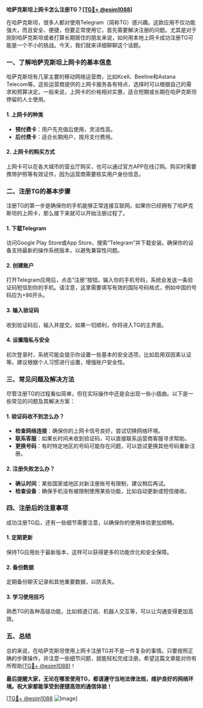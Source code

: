 **哈萨克斯坦上网卡怎么注册TG？[[TG💪+ @esim1088](https://t.me/s/esim1088)]**

在哈萨克斯坦，很多人都对使用Telegram（简称TG）感兴趣。这款应用不仅功能强大，而且安全、便捷，但要正常使用它，首先需要解决注册的问题。尤其是对于刚到哈萨克斯坦或者打算长期居住的朋友来说，如何用本地上网卡成功注册TG可能是一个不小的挑战。今天，我们就来详细聊聊这个话题。

### 一、了解哈萨克斯坦上网卡的基本信息

哈萨克斯坦有几家主要的移动网络运营商，比如Kcell、Beeline和Astana Telecom等。这些运营商提供的上网卡服务各有特点，选择时可以根据自己的需求和预算决定。一般来说，上网卡的价格相对实惠，适合短期或长期在哈萨克斯坦停留的人士使用。

#### 1. 上网卡的种类
- **预付费卡**：用户先充值后使用，灵活性高。
- **后付费卡**：适合长期用户，按月支付费用。

#### 2. 上网卡的购买方式
上网卡可以在各大城市的营业厅购买，也可以通过官方APP在线订购。购买时需要携带护照等有效证件，因为运营商需要核实用户身份信息。

### 二、注册TG的基本步骤

注册TG的第一步是确保你的手机能够正常连接互联网。如果你已经拥有了哈萨克斯坦的上网卡，那么接下来就可以开始注册过程了。

#### 1. 下载Telegram
访问Google Play Store或App Store，搜索“Telegram”并下载安装。确保你的设备支持最新的操作系统版本，以避免兼容性问题。

#### 2. 创建账户
打开Telegram应用后，点击“注册”按钮。输入你的手机号码，系统会发送一条验证码短信到你的手机。请注意，这里需要填写有效的国际号码格式，例如中国的号码应为+86开头。

#### 3. 输入验证码
收到验证码后，输入并提交。如果一切顺利，你将进入TG的主界面。

#### 4. 设置隐私与安全
初次登录时，系统可能会提示你设置一些基本的安全选项，比如启用双因素认证等。建议根据个人习惯进行设置，增强账户安全性。

### 三、常见问题及解决方法

尽管注册TG的过程看似简单，但在实际操作中还是会出现一些小插曲。以下是一些常见的问题及其解决方案：

#### 1. 验证码收不到怎么办？
- **检查网络连接**：确保你的上网卡信号良好，尝试切换网络环境。
- **联系客服**：如果长时间未收到验证码，可以直接联系运营商客服寻求帮助。
- **更换号码**：有时特定地区的号码可能存在问题，可以尝试更换其他号码重新注册。

#### 2. 注册失败怎么办？
- **确认时间**：某些国家或地区对新注册账号有限制，建议稍后再试。
- **检查设备**：确保手机没有被限制使用某些功能，比如自动更新或短信接收。

### 四、注册后的注意事项

成功注册TG后，还有一些细节需要注意，以确保你的使用体验更加顺畅。

#### 1. 定期更新
保持TG应用处于最新版本，这样可以获得更多的功能优化和安全保障。

#### 2. 备份数据
定期备份聊天记录和其他重要数据，以防丢失。

#### 3. 学习使用技巧
熟悉TG的各种高级功能，比如频道订阅、机器人交互等，可以让沟通变得更加高效。

### 五、总结

总的来说，在哈萨克斯坦使用上网卡注册TG并不是一件复杂的事情。只要按照正确的步骤操作，并注意一些细节问题，就能轻松完成注册。希望这篇文章能对你有所帮助[[TG💪+ @esim1088](https://t.me/s/esim1088)]！

**最后提醒大家，无论在哪里使用TG，都请遵守当地法律法规，维护良好的网络环境。祝大家都能享受到便捷高效的通信体验！**

[[TG💪+ @esim1088](https://t.me/s/esim1088) ![Image](https://i.postimg.cc/4NQfJmqS/Snipaste-2025-05-13-00-14-12.png)]